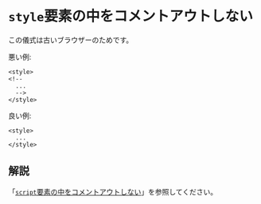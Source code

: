 # `style`要素の中をコメントアウトしない

この儀式は古いブラウザーのためです。

悪い例:

    <style>
    <!--
      ...
      -->
    </style>

良い例:

    <style>
      ...
    </style>


## 解説

「[`script`要素の中をコメントアウトしない][1]」を参照してください。


[1]: dont-comment-out-contents-of-script-element.ja.md
